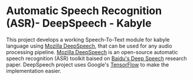 # Automatic Speech Recognition (ASR)- DeepSpeech - Kabyle

This project develops a working Speech-To-Text module for kabyle language using [Mozilla DeepSpeech](https://github.com/mozilla/DeepSpeech), that can be used for any audio processing pipeline. [Mozilla DeepSpeech](https://github.com/mozilla/DeepSpeech) is an open-source automatic speech recognition (ASR) toolkit baised on [Baidu's Deep Speech](https://gigaom2.files.wordpress.com/2014/12/deep_speech3_12_17.pdf) research paper. DeepSpeech project uses Google's [TensorFlow](https://www.tensorflow.org/) to make the implementation easier.

